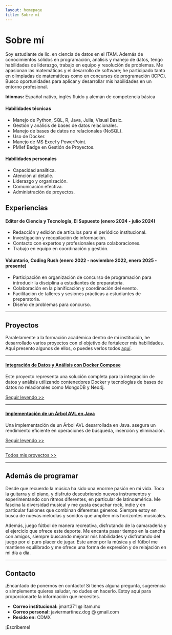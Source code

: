 ```yaml
---
layout: homepage
title: Sobre mí
---
```

# Sobre mí
Soy estudiante de lic. en ciencia de datos en el ITAM. Además de conocimientos sólidos en programación, análisis y manejo de datos, tengo habilidades de liderazgo, trabajo en equipo y resolución de problemas. Me apasionan las matemáticas y el desarrollo de software; he participado tanto en olimpiadas de matemáticas como en concursos de programación (ICPC). Busco oportunidades para aplicar y desarrollar mis habilidades en un entorno profesional.

**Idiomas:** Español nativo, inglés fluido y alemán de competencia básica 

#### Habilidades técnicas
* Manejo de Python, SQL, R, Java, Julia, Visual Basic.
* Gestión y análisis de bases de datos relacionales. 
* Manejo de bases de datos no relacionales (NoSQL).
* Uso de Docker.
* Manejo de MS Excel y PowerPoint. 
* PMIef Badge en Gestión de Proyectos. 

#### Habilidades personales
* Capacidad analítica.
* Atención al detalle.
* Liderazgo y organización.
* Comunicación efectiva.
* Administración de proyectos.


## Experiencias

#### Editor de Ciencia y Tecnología, El Supuesto (enero 2024 - julio 2024)
* Redacción y edición de artículos para el periódico institucional.
* Investigación y recopilación de información.
* Contacto con expertos y profesionales para colaboraciones.
* Trabajo en equipo en coordinación y gestión.

#### Voluntario, Coding Rush (enero 2022 - noviembre 2022, enero 2025 - presente)
* Participación en organización de concurso de programación para introducir la disciplina a estudiantes de preparatoria. 
* Colaboración en la planificación y coordinación del evento. 
* Facilitación de talleres y sesiones prácticas a estudiantes de preparatoria.
* Diseño de problemas para concurso.

---

## Proyectos
Paralelamente a la formación académica dentro de mi institución, he desarrollado varios proyectos con el objetivo de fortalecer mis habilidades. Aquí presento algunos de ellos, o puedes verlos todos <a href="{{ '/tags' | relative_url }}">aquí</a>.

---
#### <a style="color: var(--heading-color);" href="{{ '/proyecto/2024/05/25/integracion-de-datos.html' | relative_url }}">Integración de Datos y Análisis con Docker Compose</a>
Este proyecto representa una solución completa para la integración de datos y análisis utilizando contenedores Docker y tecnologías de bases de datos no relacionales como MongoDB y Neo4j.

<a href="{{ '/proyecto/2024/05/25/integracion-de-datos.html' | relative_url }}">Seguir leyendo >></a>

---
#### <a style="color: var(--heading-color);" href="{{ '/proyecto/2022/10/05/arbol-avl.html' | relative_url }}">Implementación de un Árbol AVL en Java</a>
Una implementación de un Árbol AVL desarrollada en Java. asegura un rendimiento eficiente en operaciones de búsqueda, inserción y eliminación.

<a href="{{ '/proyecto/2022/10/05/arbol-avl.html' | relative_url }}">Seguir leyendo >></a>

---
<a href="{{ '/tags' | relative_url }}">Todos mis proyectos >></a>

---

## Además de programar
Desde que recuerdo la música ha sido una enorme pasión en mi vida.  Toco la guitarra y el piano, y disfruto descubriendo nuevos instrumentos y experimentando con ritmos diferentes, en particular de latinoamérica. Me fascina la diversidad musical y me gusta escuchar rock, indie y en particular fusiones que combinan diferentes géneros. Siempre estoy en busca de nuevas melodías y sonidos que amplíen mis horizontes musicales.

Además, juego fútbol de manera recreativa, disfrutando de la camaradería y el ejercicio que ofrece este deporte. Me encanta pasar tiempo en la cancha con amigos, siempre buscando mejorar mis habilidades y disfrutando del juego por el puro placer de jugar. Este amor por la música y el fútbol me mantiene equilibrado y me ofrece una forma de expresión y de relajación en mi día a día.

---

## Contacto
¡Encantado de ponernos en contacto! Si tienes alguna pregunta, sugerencia o simplemente quieres saludar, no dudes en hacerlo. Estoy aquí para proporcionarte la información que necesites.

* **Correo institucional:** jmart371 @ itam.mx
* **Correo personal:** javiermartinez.dcg @ gmail.com
* **Resido en:** CDMX

¡Escríbeme!